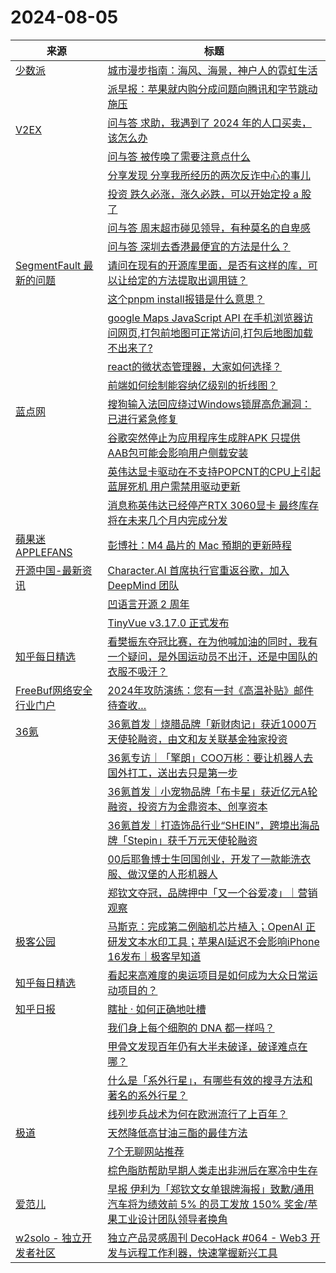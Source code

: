 ﻿# 2024-08-05

|来源|标题|
|---|---|
|[少数派](https://sspai.com/feed)|[城市漫步指南：海风、海景，神户人的霓虹生活](https://sspai.com/post/90074)|
||[派早报：苹果就内购分成问题向腾讯和字节跳动施压](https://sspai.com/post/91149)|
|[V2EX](https://www.v2ex.com/index.xml)|[ 问与答 求助，我遇到了 2024 年的人口买卖，该怎么办](https://www.v2ex.com/t/1062589#reply14)|
||[ 问与答 被传唤了需要注意点什么](https://www.v2ex.com/t/1062580#reply51)|
||[ 分享发现 分享我所经历的两次反诈中心的事儿](https://www.v2ex.com/t/1062573#reply12)|
||[ 投资 跌久必涨，涨久必跌，可以开始定投 a 股了](https://www.v2ex.com/t/1062565#reply19)|
||[ 问与答 周末超市碰见领导，有种莫名的自卑感](https://www.v2ex.com/t/1062553#reply14)|
||[ 问与答 深圳去香港最便宜的方法是什么？](https://www.v2ex.com/t/1062539#reply21)|
|[SegmentFault 最新的问题](https://segmentfault.com/feeds/questions)|[请问在现有的开源库里面，是否有这样的库，可以让给定的方法提取出调用链？](https://segmentfault.com/q/1010000045134447)|
||[这个pnpm install报错是什么意思？](https://segmentfault.com/q/1010000045134340)|
||[google Maps JavaScript API 在手机浏览器访问网页,打包前地图可正常访问,打包后地图加载不出来了?](https://segmentfault.com/q/1010000045133739)|
||[react的微状态管理器，大家如何选择？](https://segmentfault.com/q/1010000045133616)|
||[前端如何绘制能容纳亿级别的折线图？](https://segmentfault.com/q/1010000045133612)|
|[蓝点网](https://www.landiannews.com/feed)|[搜狗输入法回应绕过Windows锁屏高危漏洞：已进行紧急修复](https://www.landiannews.com/archives/105257.html)|
||[谷歌突然停止为应用程序生成胖APK 只提供AAB包可能会影响用户侧载安装](https://www.landiannews.com/archives/105253.html)|
||[英伟达显卡驱动在不支持POPCNT的CPU上引起蓝屏死机 用户需禁用驱动更新](https://www.landiannews.com/archives/105252.html)|
||[消息称英伟达已经停产RTX 3060显卡 最终库存将在未来几个月内完成分发](https://www.landiannews.com/archives/105256.html)|
|[蘋果迷 APPLEFANS](https://applefans.today/feed/)|[彭博社：M4 晶片的 Mac 預期的更新時程](https://applefans.today/2024-08-mark-gurman-m4-macs-this-year-rumors/)|
|[开源中国-最新资讯](https://rsshub.app/oschina/news)|[Character.AI 首席执行官重返谷歌，加入 DeepMind 团队](https://www.oschina.net/news/305359/character-ai-ceo-returns-to-google)|
||[凹语言开源 2 周年](https://my.oschina.net/walang/blog/15113279)|
||[TinyVue v3.17.0 正式发布](https://my.oschina.net/u/4863191/blog/15113877)|
|[知乎每日精选](https://www.zhihu.com/rss)|[看樊振东夺冠比赛，在为他喊加油的同时，我有一个疑问，是外国运动员不出汗，还是中国队的衣服不吸汗？](http://www.zhihu.com/question/663449911/answer/3584072120?utm_campaign=rss&utm_medium=rss&utm_source=rss&utm_content=title)|
|[FreeBuf网络安全行业门户](http://www.freebuf.com/feed)|[2024年攻防演练：您有一封《高温补贴》邮件待查收…](https://www.freebuf.com/defense/407783.html)|
|[36氪](http://36kr.com/feed)|[36氪首发｜烧腊品牌「新财肉记」获近1000万天使轮融资，由文和友关联基金独家投资](https://36kr.com/p/2887742200093315?f=rss)|
||[36氪专访｜「擎朗」COO万彬：要让机器人去国外打工，送出去只是第一步](https://36kr.com/p/2888811469937540?f=rss)|
||[36氪首发｜小宠物品牌「布卡星」获近亿元A轮融资，投资方为金鼎资本、创享资本](https://36kr.com/p/2892510050818691?f=rss)|
||[36氪首发｜打造饰品行业“SHEIN”，跨境出海品牌「Stepin」获千万元天使轮融资](https://36kr.com/p/2892504035728261?f=rss)|
||[00后耶鲁博士生回国创业，开发了一款能洗衣服、做汉堡的人形机器人](https://36kr.com/p/2875707937722501?f=rss)|
||[郑钦文夺冠，品牌押中「又一个谷爱凌」｜营销观察](https://36kr.com/p/2891880829868930?f=rss)|
|[极客公园](http://feeds.geekpark.net/)|[马斯克：完成第二例脑机芯片植入；OpenAI 正研发文本水印工具；苹果AI延迟不会影响iPhone 16发布｜极客早知道](http://www.geekpark.net/news/338885)|
|[知乎每日精选](https://www.zhihu.com/rss)|[看起来高难度的奥运项目是如何成为大众日常运动项目的？](http://www.zhihu.com/question/662656425/answer/3582664807?utm_campaign=rss&utm_medium=rss&utm_source=rss&utm_content=title)|
|[知乎日报](https://feedx.net/rss/zhihudaily.xml)|[瞎扯 · 如何正确地吐槽](https://daily.zhihu.com/story/9774348)|
||[我们身上每个细胞的 DNA 都一样吗？](https://daily.zhihu.com/story/9774332)|
||[甲骨文发现百年仍有大半未破译，破译难点在哪？](https://daily.zhihu.com/story/9774338)|
||[什么是「系外行星」，有哪些有效的搜寻方法和著名的系外行星？](https://daily.zhihu.com/story/9774344)|
||[线列步兵战术为何在欧洲流行了上百年？](https://daily.zhihu.com/story/9774335)|
|[极道](https://www.jdon.com/jivejdon/rss)|[天然降低高甘油三酯的最佳方法](https://www.jdon.com/74905.html)|
||[7个无聊网站推荐](https://www.jdon.com/74904.html)|
||[棕色脂肪帮助早期人类走出非洲后在寒冷中生存](https://www.jdon.com/74903.html)|
|[爱范儿](https://www.ifanr.com/feed)|[早报 伊利为「郑钦文女单银牌海报」致歉/通用汽车将为绩效前 5% 的员工发放 150% 奖金/苹果工业设计团队领导者换角](https://www.ifanr.com/1594736?utm_source=rss&utm_medium=rss&utm_campaign=)|
|[w2solo - 独立开发者社区](https://w2solo.com/topics/feed)|[独立产品灵感周刊 DecoHack #064 - Web3 开发与远程工作利器，快速掌握新兴工具](https://w2solo.com/topics/4880)|
